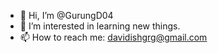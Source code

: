 - 👋 Hi, I’m @GurungD04
- 👀 I’m interested in learning new things.
- 📫 How to reach me: davidishgrg@gmail.com

<!---
GurungD04/GurungD04 is a ✨ special ✨ repository because its `README.md` (this file) appears on your GitHub profile.
You can click the Preview link to take a look at your changes.
--->
